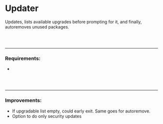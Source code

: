 # Updater

Updates, lists available upgrades before prompting for it, and finally, autoremoves unused packages.

<br/>
<br/>

---

### Requirements:
 - 

<br/>
<br/>

---

### Improvements:
 - If upgradable list empty, could early exit. Same goes for autoremove.
 - Option to do only security updates
